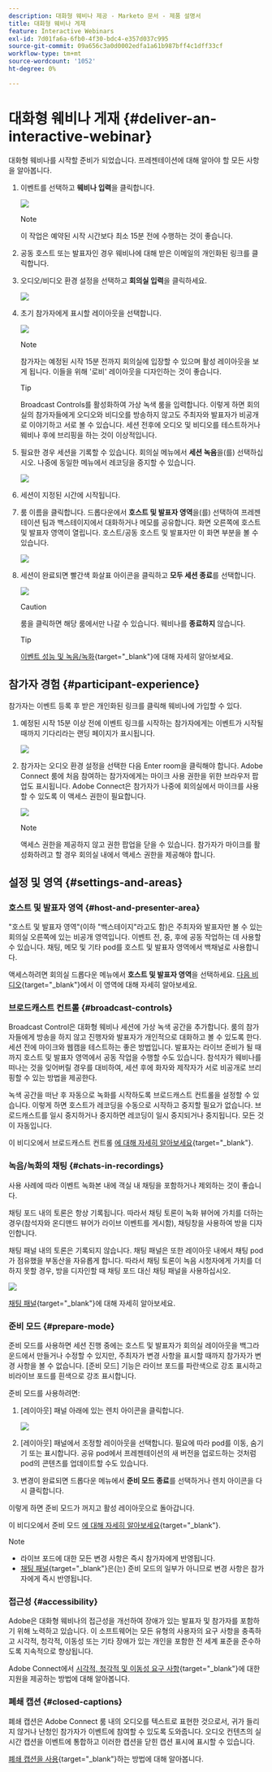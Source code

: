 ```yaml
---
description: 대화형 웨비나 제공 - Marketo 문서 - 제품 설명서
title: 대화형 웨비나 게재
feature: Interactive Webinars
exl-id: 7d01fa6a-6fb0-4f30-bdc4-e357d037c995
source-git-commit: 09a656c3a0d0002edfa1a61b987bff4c1dff33cf
workflow-type: tm+mt
source-wordcount: '1052'
ht-degree: 0%

---
```


# 대화형 웨비나 게재 {#deliver-an-interactive-webinar}

대화형 웨비나를 시작할 준비가 되었습니다. 프레젠테이션에 대해 알아야 할 모든 사항을 알아봅니다.

1. 이벤트를 선택하고 **웨비나 입력**&#x200B;을 클릭합니다.

   ![](assets/deliver-an-interactive-webinar-1.png)

   >[!NOTE]
   >
   >이 작업은 예약된 시작 시간보다 최소 15분 전에 수행하는 것이 좋습니다.

1. 공동 호스트 또는 발표자인 경우 웨비나에 대해 받은 이메일의 개인화된 링크를 클릭합니다.

1. 오디오/비디오 환경 설정을 선택하고 **회의실 입력**&#x200B;을 클릭하세요.

   ![](assets/deliver-an-interactive-webinar-2.png)

1. 초기 참가자에게 표시할 레이아웃을 선택합니다.

   ![](assets/deliver-an-interactive-webinar-3.png)

   >[!NOTE]
   >
   >참가자는 예정된 시작 15분 전까지 회의실에 입장할 수 있으며 활성 레이아웃을 보게 됩니다. 이들을 위해 &#39;로비&#39; 레이아웃을 디자인하는 것이 좋습니다.

   >[!TIP]
   >
   >Broadcast Controls를 활성화하여 가상 녹색 룸을 입력합니다. 이렇게 하면 회의실의 참가자들에게 오디오와 비디오를 방송하지 않고도 주최자와 발표자가 비공개로 이야기하고 서로 볼 수 있습니다. 세션 전후에 오디오 및 비디오를 테스트하거나 웨비나 후에 브리핑을 하는 것이 이상적입니다.

1. 필요한 경우 세션을 기록할 수 있습니다. 회의실 메뉴에서 **세션 녹음**&#x200B;을(를) 선택하십시오. 나중에 동일한 메뉴에서 레코딩을 중지할 수 있습니다.

   ![](assets/deliver-an-interactive-webinar-4.png)

1. 세션이 지정된 시간에 시작됩니다.

1. 룸 이름을 클릭합니다. 드롭다운에서 **호스트 및 발표자 영역**&#x200B;을(를) 선택하여 프레젠테이션 팀과 백스테이지에서 대화하거나 메모를 공유합니다. 화면 오른쪽에 호스트 및 발표자 영역이 열립니다. 호스트/공동 호스트 및 발표자만 이 화면 부분을 볼 수 있습니다.

   ![](assets/deliver-an-interactive-webinar-5.png)

1. 세션이 완료되면 빨간색 화살표 아이콘을 클릭하고 **모두 세션 종료**&#x200B;를 선택합니다.

   ![](assets/deliver-an-interactive-webinar-6.png)

   >[!CAUTION]
   >
   >룸을 클릭하면 해당 룸에서만 나갈 수 있습니다. 웨비나를 **종료하지** 않습니다.

   >[!TIP]
   >
   >[이벤트 성능 및 녹음/녹화](/help/marketo/product-docs/demand-generation/events/interactive-webinars/event-workflows.md){target="_blank"}에 대해 자세히 알아보세요.

## 참가자 경험 {#participant-experience}

참가자는 이벤트 등록 후 받은 개인화된 링크를 클릭해 웨비나에 가입할 수 있다.

1. 예정된 시작 15분 이상 전에 이벤트 링크를 시작하는 참가자에게는 이벤트가 시작될 때까지 기다리라는 랜딩 페이지가 표시됩니다.

   ![](assets/deliver-an-interactive-webinar-7.png)

1. 참가자는 오디오 환경 설정을 선택한 다음 Enter room을 클릭해야 합니다. Adobe Connect 룸에 처음 참여하는 참가자에게는 마이크 사용 권한을 위한 브라우저 팝업도 표시됩니다. Adobe Connect은 참가자가 나중에 회의실에서 마이크를 사용할 수 있도록 이 액세스 권한이 필요합니다.

   ![](assets/deliver-an-interactive-webinar-8.png)

   >[!NOTE]
   >
   >액세스 권한을 제공하지 않고 권한 팝업을 닫을 수 있습니다. 참가자가 마이크를 활성화하려고 할 경우 회의실 내에서 액세스 권한을 제공해야 합니다.

## 설정 및 영역 {#settings-and-areas}

### 호스트 및 발표자 영역 {#host-and-presenter-area}

&quot;호스트 및 발표자 영역&quot;(이하 &quot;백스테이지&quot;라고도 함)은 주최자와 발표자만 볼 수 있는 회의실 오른쪽에 있는 비공개 영역입니다. 이벤트 전, 중, 후에 공동 작업하는 데 사용할 수 있습니다. 채팅, 메모 및 기타 pod를 호스트 및 발표자 영역에서 백채널로 사용합니다.

액세스하려면 회의실 드롭다운 메뉴에서 **호스트 및 발표자 영역**&#x200B;을 선택하세요. [다음 비디오](https://www.youtube.com/watch?v=11GkcvIUttY){target="_blank"}에서 이 영역에 대해 자세히 알아보세요.

### 브로드캐스트 컨트롤 {#broadcast-controls}

Broadcast Control은 대화형 웨비나 세션에 가상 녹색 공간을 추가합니다. 룸의 참가자들에게 방송을 하지 않고 진행자와 발표자가 개인적으로 대화하고 볼 수 있도록 한다. 세션 전에 마이크와 웹캠을 테스트하는 좋은 방법입니다. 발표자는 라이브 준비가 될 때까지 호스트 및 발표자 영역에서 공동 작업을 수행할 수도 있습니다. 참석자가 웨비나를 떠나는 것을 잊어버릴 경우를 대비하여, 세션 후에 화자와 제작자가 서로 비공개로 브리핑할 수 있는 방법을 제공한다.

녹색 공간을 떠난 후 자동으로 녹화를 시작하도록 브로드캐스트 컨트롤을 설정할 수 있습니다. 이렇게 하면 호스트가 레코딩을 수동으로 시작하고 중지할 필요가 없습니다. 브로드캐스트를 일시 중지하거나 중지하면 레코딩이 일시 중지되거나 중지됩니다. 모든 것이 자동입니다.

이 비디오에서 브로드캐스트 컨트롤 [에 대해 자세히 알아보세요](https://www.youtube.com/watch?v=TcoCeEJoyjg){target="_blank"}.

### 녹음/녹화의 채팅 {#chats-in-recordings}

사용 사례에 따라 이벤트 녹화본 내에 객실 내 채팅을 포함하거나 제외하는 것이 좋습니다.

채팅 포드 내의 토론은 항상 기록됩니다. 따라서 채팅 토론이 녹화 뷰어에 가치를 더하는 경우(참석자와 온디맨드 뷰어가 라이브 이벤트를 게시함), 채팅창을 사용하여 방을 디자인합니다.

채팅 패널 내의 토론은 기록되지 않습니다. 채팅 패널은 또한 레이아웃 내에서 채팅 pod가 점유했을 부동산을 자유롭게 합니다. 따라서 채팅 토론이 녹음 시청자에게 가치를 더하지 못할 경우, 방을 디자인할 때 채팅 포드 대신 채팅 패널을 사용하십시오.

![](assets/deliver-an-interactive-webinar-9.png)

[채팅 패널](https://helpx.adobe.com/kr/adobe-connect/using/notes-chat-q-a-polls.html#chat_panel){target="_blank"}에 대해 자세히 알아보세요.

### 준비 모드 {#prepare-mode}

준비 모드를 사용하면 세션 진행 중에는 호스트 및 발표자가 회의실 레이아웃을 백그라운드에서 만들거나 수정할 수 있지만, 주최자가 변경 사항을 표시할 때까지 참가자가 변경 사항을 볼 수 없습니다. [준비 모드] 기능은 라이브 포드를 파란색으로 강조 표시하고 비라이브 포드를 흰색으로 강조 표시합니다.

준비 모드를 사용하려면:

1. [레이아웃] 패널 아래에 있는 렌치 아이콘을 클릭합니다.

   ![](assets/deliver-an-interactive-webinar-10.png)

1. [레이아웃] 패널에서 조정할 레이아웃을 선택합니다. 필요에 따라 pod를 이동, 숨기기 또는 표시합니다. 공유 pod에서 프레젠테이션의 새 버전을 업로드하는 것처럼 pod의 콘텐츠를 업데이트할 수도 있습니다.

1. 변경이 완료되면 드롭다운 메뉴에서 **준비 모드 종료**&#x200B;를 선택하거나 렌치 아이콘을 다시 클릭합니다.

이렇게 하면 준비 모드가 꺼지고 활성 레이아웃으로 돌아갑니다.

이 비디오에서 준비 모드 [에 대해 자세히 알아보세요](https://www.youtube.com/watch?v=kUya84sx-E4){target="_blank"}.

>[!NOTE]
>
>* 라이브 포드에 대한 모든 변경 사항은 즉시 참가자에게 반영됩니다.
>* [채팅 패널](https://helpx.adobe.com/kr/adobe-connect/using/notes-chat-q-a-polls.html#chat_panel){target="_blank"}은(는) 준비 모드의 일부가 아니므로 변경 사항은 참가자에게 즉시 반영됩니다.

### 접근성 {#accessibility}

Adobe은 대화형 웨비나의 접근성을 개선하여 장애가 있는 발표자 및 참가자를 포함하기 위해 노력하고 있습니다. 이 소프트웨어는 모든 유형의 사용자의 요구 사항을 충족하고 시각적, 청각적, 이동성 또는 기타 장애가 있는 개인을 포함한 전 세계 표준을 준수하도록 지속적으로 향상됩니다.

Adobe Connect에서 [시각적, 청각적 및 이동성 요구 사항](https://helpx.adobe.com/kr/adobe-connect/using/accessibility-features.html){target="_blank"}에 대한 지원을 제공하는 방법에 대해 알아봅니다.

### 폐쇄 캡션 {#closed-captions}

폐쇄 캡션은 Adobe Connect 룸 내의 오디오를 텍스트로 표현한 것으로서, 귀가 들리지 않거나 난청인 참가자가 이벤트에 참여할 수 있도록 도와줍니다. 오디오 컨텐츠의 실시간 캡션을 이벤트에 통합하고 이러한 캡션을 닫힌 캡션 표시에 표시할 수 있습니다.

[폐쇄 캡션을 사용](https://helpx.adobe.com/kr/adobe-connect/using/closed-captioning-html-client.html){target="_blank"}하는 방법에 대해 알아봅니다.
